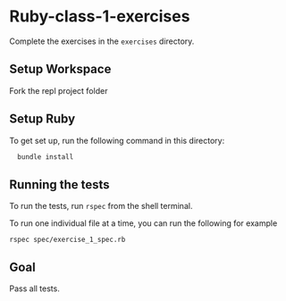 # Ruby-class-1-exercises

Complete the exercises in the `exercises` directory.

## Setup Workspace

Fork the repl project folder

## Setup Ruby

To get set up, run the following command in this directory:

```bash
  bundle install
```

## Running the tests

To run the tests, run `rspec` from the shell terminal. 

To run one individual file at a time, you can run the following for example 

``rspec spec/exercise_1_spec.rb``

## Goal 

Pass all tests.
